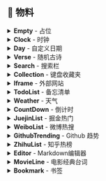 ## 📜 物料

<details>
  <summary>
    <b>Empty</b> - 占位
  </summary>
  <section>
    <img src="https://cdn.kongfandong.cn/howdz-material/Empty.png" loading="lazy">
    <p>占位区块组件，支持一些简单配置与自定义文本</p>
  </section>
</details>

<details>
  <summary>
    <b>Clock</b> - 时钟
  </summary>
  <section>
    <img src="https://cdn.kongfandong.cn/howdz-material/Clock.png" loading="lazy">
    <p>简单的时钟组件</p>
  </section>
</details>

<details>
  <summary>
    <b>Day</b> - 自定义日期
  </summary>
  <section>
    <img src="https://cdn.kongfandong.cn/howdz-material/Day.png" loading="lazy">
    <p>Clock的升级版，更强大的定义各种日期格式，使用Dayjs的
      <a 
        href="https://dayjs.gitee.io/docs/zh-CN/display/format#%E6%94%AF%E6%8C%81%E7%9A%84%E6%A0%BC%E5%BC%8F%E5%8C%96%E5%8D%A0%E4%BD%8D%E7%AC%A6%E5%88%97%E8%A1%A8" target="_blank"
        >formatter格式化占位符
      </a>语法进行自定义。另外若最小单位是秒的，请更改组件刷新频率为1s。
    </p>
  </section>
</details>

<details>
  <summary>
    <b>Verse</b> - 随机古诗
  </summary>
  <section>
    <img src="https://cdn.kongfandong.cn/howdz-material/Verse.png" loading="lazy">
    <p>随机古诗组件，API 来源于`https://www.jinrishici.com/`, 可配置定时刷新</p>
  </section>
</details>

<details>
  <summary>
    <b>Search</b> - 搜索栏
  </summary>
  <section>
    <img src="https://cdn.kongfandong.cn/howdz-material/Search.png" loading="lazy">
    <li>支持添加自定义搜索引擎</li>
    <li>按 Tab 键快速切换搜索引擎</li>
    <li>支持关键词联想</li>
  <section>
</details>

<details>
  <summary>
    <b>Collection</b> - 键盘收藏夹
  </summary>
  <section>
    <img src="https://cdn.kongfandong.cn/howdz-material/Collection.png" loading="lazy">
    <p>键盘收藏夹，设置网站后按相应按键自动跳转，网站 Icon 自动获取</p>
  <section>
</details>

<details>
  <summary>
    <b>Iframe</b> - 外部网站
  </summary>
  <section>
    <img src="https://cdn.kongfandong.cn/howdz-material/Iframe.png" loading="lazy">
    <p>设置嵌入Iframe，最新版浏览器只支持同协议(当前网站为 https)的Iframe</p>
  <section>
</details>

<details>
  <summary>
    <b>TodoList</b> - 备忘清单
  </summary>
  <section>
    <img src="https://cdn.kongfandong.cn/howdz-material/TodoList.png" loading="lazy">
    <p>可同时设置不同日期，点击上方日期展开日期选择器</p>
  <section>
</details>

<details>
  <summary>
    <b>Weather</b> - 天气
  </summary>
  <section>
    <img src="https://cdn.kongfandong.cn/howdz-material/Weather.png" loading="lazy">
    <p>天气组件，支持通过 IP 自动获取城市也可手动输入，后续考虑添加读取 GPS</p>
  <section>
</details>

<details>
  <summary>
    <b>CountDown</b> - 倒计时
  </summary>
  <section>
    <img src="https://cdn.kongfandong.cn/howdz-material/CountDown.png" loading="lazy">
    <p>支持天、小时、分钟三种单位的设置倒计时事件</p>
  <section>
</details>

<details>
  <summary>
    <b>JuejinList</b> - 掘金热门
  </summary>
  <section>
    <img src="https://cdn.kongfandong.cn/howdz-material/JuejinList.png" loading="lazy">
    <p>显示最新热门列表，支持配置自动刷新</p>
  <section>
</details>

<details>
  <summary>
    <b>WeiboList</b> - 微博热搜
  </summary>
  <section>
    <img src="https://cdn.kongfandong.cn/howdz-material/WeiboList.png" loading="lazy">
    <p>显示最新微博热搜列表，支持配置自动刷新</p>
  <section>
</details>

<details>
  <summary>
    <b>GithubTrending</b> - Github 趋势
  </summary>
  <section>
    <img src="https://cdn.kongfandong.cn/howdz-material/GithubTrending.png" loading="lazy">
    <p>显示当天Github Trending列表，支持配置自动刷新</p>
  <section>
</details>

<details>
  <summary>
    <b>ZhihuList</b> - 知乎热榜
  </summary>
  <section>
    <img src="https://cdn.kongfandong.cn/howdz-material/ZhihuList.png" loading="lazy">
    <p>显示当前知乎热榜，支持配置自动刷新</p>
  <section>
</details>

<details>
  <summary>
    <b>Editor</b> - Markdown编辑器
  </summary>
  <section>
    <img src="https://cdn.kongfandong.cn/howdz-material/Editor.png" loading="lazy">
    <p>基于<a href="https://milkdown.dev/#/zh-hans" target="_blank">Milkdown</a>实现，支持按需加载各种插件包括:
      <li>Tooltip: 在选择文本后会在其上方出现工具栏可快速切换格式</li>
      <li>Slash: 斜线命令，输入“/”后会弹出快速选择工具栏</li>
      <li>Clipboard: 为编辑器添加复制粘贴Markdown格式功能</li>
      <li>History: 增加历史记录功能，使用<code>Ctrl+Z</code>和<code>Ctrl+Y</code></li>
      <li>Prism: 为代码块增加高亮功能</li>
    </p>
  <section>
</details>

<details>
  <summary>
    <b>MovieLine</b> - 电影经典台词
  </summary>
  <section>
    <img src="https://cdn.kongfandong.cn/howdz-material/MovieLine.png" loading="lazy">
    <p>随机一句电影经典台词，并展示其电影海报作为背景，支持动态设置各种显示</p>
  <section>
</details>

<details>
  <summary>
    <b>Bookmark</b> - 书签
  </summary>
  <section>
    <img src="https://cdn.kongfandong.cn/howdz-material/Bookmark.png" loading="lazy">
    <p>书签管理器，当前文件夹只支持一级目录。
      <li>添加时输入网址可自动获取网站ICON与标题</li>
      <li>图标样式、大小、背景色都可自定义，图标可缓存为Base64</li>
      <li>支持从Chrome内核的浏览器导出的书签HTML文件导入</li>
    </p>
  <section>
</details>
